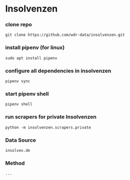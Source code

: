 # Insolvenzen

### clone repo

`git clone https://github.com/wdr-data/insolvenzen.git`

### install pipenv (for linux)

`sudo apt install pipenv`

### configure all dependencies in insolvenzen

`pipenv sync`

### start pipenv shell

`pipenv shell`

### run scrapers for private Insolvenzen

`python -m insolvenzen.scrapers.private`

### Data Source
`insolvex.de`

### Method 
`...`

